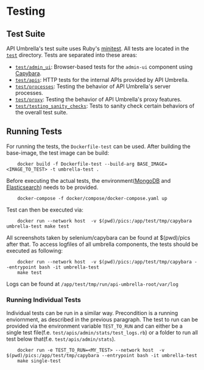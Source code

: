 # Testing

## Test Suite

API Umbrella's test suite uses Ruby's [minitest](https://github.com/seattlerb/minitest). All tests are located in the
[`test`](https://github.com/FIWARE/api-umbrella/tree/master/test) directory. Tests are separated into these areas:

-   [`test/admin_ui`](https://github.com/FIWARE/api-umbrella/tree/master/test/admin_ui): Browser-based tests for the
    `admin-ui` component using [Capybara](http://teamcapybara.github.io/capybara/).
-   [`test/apis`](https://github.com/FIWARE/api-umbrella/tree/master/test/apis): HTTP tests for the internal APIs
    provided by API Umbrella.
-   [`test/processes`](https://github.com/FIWARE/api-umbrella/tree/master/test/processes): Testing the behavior of API
    Umbrella's server processes.
-   [`test/proxy`](https://github.com/FIWARE/api-umbrella/tree/master/test/proxy): Testing the behavior of API
    Umbrella's proxy features.
-   [`test/testing_sanity_checks`](https://github.com/FIWARE/api-umbrella/tree/master/test/testing_sanity_checks): Tests
    to sanity check certain behaviors of the overall test suite.

## Running Tests

For running the tests, the ```Dockerfile-test``` can be used. After building the base-image, the test image can be build:

```
    docker build -f Dockerfile-test --build-arg BASE_IMAGE=<IMAGE_TO_TEST> -t umbrella-test . 
```

Before executing the actual tests, the environment([MongoDB](https://www.mongodb.com/) and [Elasticsearch](https://www.elastic.co/)) needs to be 
provided. 

```
    docker-compose -f docker/compose/docker-compose.yaml up
```

Test can then be executed via:

```
    docker run --network host  -v $(pwd)/pics:/app/test/tmp/capybara umbrella-test make test
```

All screenshots taken by selenium/capybara can be found at $(pwd)/pics after that. To access logfiles of all umbrella components, the tests should
be executed as following:

```
    docker run --network host  -v $(pwd)/pics:/app/test/tmp/capybara --entrypoint bash -it umbrella-test
    make test
``` 

Logs can be found at `/app/test/tmp/run/api-umbrella-root/var/log`

### Running Individual Tests

Individual tests can be run in a similar way. Precondition is a running enviornment, as described in the previous paragraph.
The test to run can be provided via the environment variable `TEST_TO_RUN` and can either be a single test file(f.e. `test/apis/admin/stats/test_logs.rb`) 
or a folder to run all test below that(f.e. `test/apis/admin/stats`).

```
    docker run -e TEST_TO_RUN=<MY_TEST> --network host  -v $(pwd)/pics:/app/test/tmp/capybara --entrypoint bash -it umbrella-test
    make single-test
``` 

